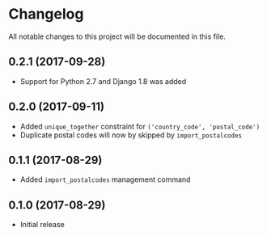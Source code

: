 # Changelog

All notable changes to this project will be documented in this file.

## 0.2.1 (2017-09-28)

* Support for Python 2.7 and Django 1.8 was added

## 0.2.0 (2017-09-11)

* Added `unique_together` constraint for `('country_code', 'postal_code')`
* Duplicate postal codes will now by skipped by `import_postalcodes`

## 0.1.1 (2017-08-29)

* Added `import_postalcodes` management command

## 0.1.0 (2017-08-29)

* Initial release
